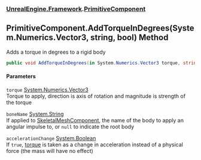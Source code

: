 ### [UnrealEngine.Framework](./UnrealEngine-Framework.md 'UnrealEngine.Framework').[PrimitiveComponent](./PrimitiveComponent.md 'UnrealEngine.Framework.PrimitiveComponent')
## PrimitiveComponent.AddTorqueInDegrees(System.Numerics.Vector3, string, bool) Method
Adds a torque in degrees to a rigid body  
```csharp
public void AddTorqueInDegrees(in System.Numerics.Vector3 torque, string boneName=null, bool accelerationChange=false);
```
#### Parameters
<a name='UnrealEngine-Framework-PrimitiveComponent-AddTorqueInDegrees(System-Numerics-Vector3_string_bool)-torque'></a>
`torque` [System.Numerics.Vector3](https://docs.microsoft.com/en-us/dotnet/api/System.Numerics.Vector3 'System.Numerics.Vector3')  
Torque to apply, direction is axis of rotation and magnitude is strength of the torque  
  
<a name='UnrealEngine-Framework-PrimitiveComponent-AddTorqueInDegrees(System-Numerics-Vector3_string_bool)-boneName'></a>
`boneName` [System.String](https://docs.microsoft.com/en-us/dotnet/api/System.String 'System.String')  
If applied to [SkeletalMeshComponent](./SkeletalMeshComponent.md 'UnrealEngine.Framework.SkeletalMeshComponent'), the name of the body to apply an angular impulse to, or `null` to indicate the root body  
  
<a name='UnrealEngine-Framework-PrimitiveComponent-AddTorqueInDegrees(System-Numerics-Vector3_string_bool)-accelerationChange'></a>
`accelerationChange` [System.Boolean](https://docs.microsoft.com/en-us/dotnet/api/System.Boolean 'System.Boolean')  
If `true`, [torque](#UnrealEngine-Framework-PrimitiveComponent-AddTorqueInDegrees(System-Numerics-Vector3_string_bool)-torque 'UnrealEngine.Framework.PrimitiveComponent.AddTorqueInDegrees(System.Numerics.Vector3, string, bool).torque') is taken as a change in acceleration instead of a physical force (the mass will have no effect)  
  
